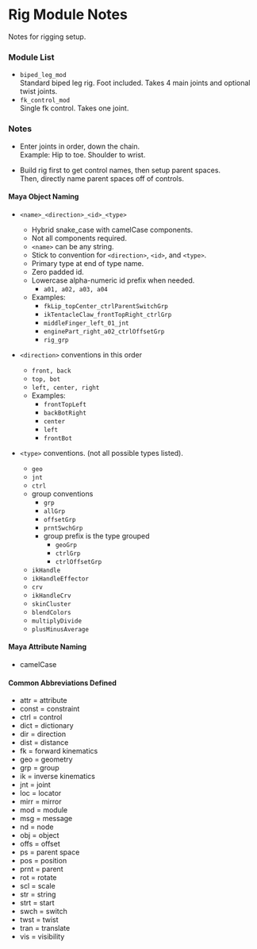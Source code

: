 # Rig Module Notes
Notes for rigging setup.

### Module List
- `biped_leg_mod`  
  Standard biped leg rig. Foot included. Takes 4 main joints and optional twist joints.
- `fk_control_mod`  
  Single fk control.  Takes one joint.

### Notes
- Enter joints in order, down the chain.  
  Example: Hip to toe. Shoulder to wrist.

- Build rig first to get control names, then setup parent spaces.  
  Then, directly name parent spaces off of controls.


#### Maya Object Naming
- `<name>_<direction>_<id>_<type>`
  - Hybrid snake_case with camelCase components.
  - Not all components required.
  - `<name>` can be any string. 
  - Stick to convention for `<direction>`, `<id>`, and `<type>`.
  - Primary type at end of type name.
  - Zero padded id.
  - Lowercase alpha-numeric id prefix when needed.
    - `a01, a02, a03, a04`
  - Examples:
    - `fkLip_topCenter_ctrlParentSwitchGrp`
    - `ikTentacleClaw_frontTopRight_ctrlGrp`
    - `middleFinger_left_01_jnt`
    - `enginePart_right_a02_ctrlOffsetGrp`
    - `rig_grp`

- `<direction>` conventions in this order
  - `front, back`
  - `top, bot`
  - `left, center, right`  
  - Examples:
    - `frontTopLeft`
    - `backBotRight`
    - `center`
    - `left`
    - `frontBot`

- `<type>` conventions. (not all possible types listed).
  - `geo`
  - `jnt`
  - `ctrl`
  - group conventions
    - `grp`
    - `allGrp`
    - `offsetGrp`
    - `prntSwchGrp`
    - group prefix is the type grouped
        - `geoGrp`
        - `ctrlGrp`
        - `ctrlOffsetGrp`
  - `ikHandle`
  - `ikHandleEffector`
  - `crv`
  - `ikHandleCrv`
  - `skinCluster`
  - `blendColors`
  - `multiplyDivide`
  - `plusMinusAverage`

#### Maya Attribute Naming
- camelCase

#### Common Abbreviations Defined
- attr = attribute
- const = constraint
- ctrl = control
- dict = dictionary
- dir = direction
- dist = distance
- fk = forward kinematics
- geo = geometry
- grp = group
- ik = inverse kinematics
- jnt = joint
- loc = locator
- mirr = mirror
- mod = module
- msg = message
- nd = node
- obj = object
- offs = offset
- ps = parent space
- pos = position
- prnt = parent
- rot = rotate
- scl = scale
- str = string
- strt = start
- swch = switch
- twst = twist
- tran = translate
- vis = visibility
